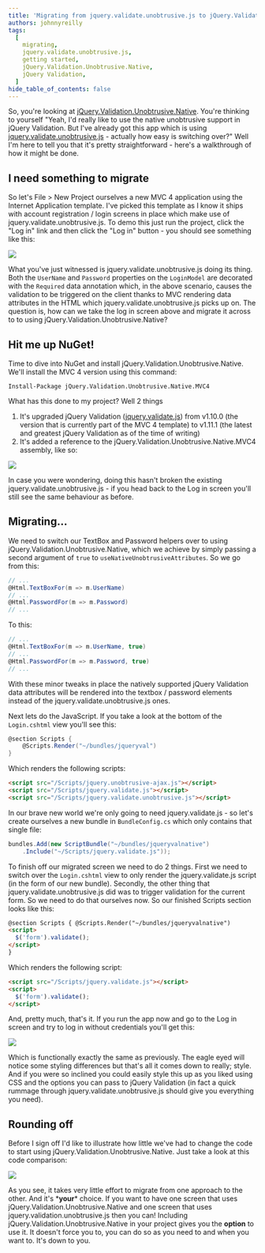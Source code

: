 ```yaml
---
title: 'Migrating from jquery.validate.unobtrusive.js to jQuery.Validation.Unobtrusive.Native'
authors: johnnyreilly
tags:
  [
    migrating,
    jquery.validate.unobtrusive.js,
    getting started,
    jQuery.Validation.Unobtrusive.Native,
    jQuery Validation,
  ]
hide_table_of_contents: false
---
```


So, you're looking at [jQuery.Validation.Unobtrusive.Native](https://github.com/johnnyreilly/jQuery.Validation.Unobtrusive.Native). You're thinking to yourself "Yeah, I'd really like to use the native unobtrusive support in jQuery Validation. But I've already got this app which is using [jquery.validate.unobtrusive.js](https://www.nuget.org/packages/jQuery.Validation.Unobtrusive/) \- actually how easy is switching over?" Well I'm here to tell you that it's pretty straightforward - here's a walkthrough of how it might be done.

## I need something to migrate

So let's File > New Project ourselves a new MVC 4 application using the Internet Application template. I've picked this template as I know it ships with account registration / login screens in place which make use of jquery.validate.unobtrusive.js. To demo this just run the project, click the "Log in" link and then click the "Log in" button - you should see something like this:

![](https://1.bp.blogspot.com/-7JxyO2uaVow/Uk5373yDbaI/AAAAAAAAAdk/gD8h47ObQcg/s400/BeforeLoginScreen.png)

What you've just witnessed is jquery.validate.unobtrusive.js doing its thing. Both the `UserName` and `Password` properties on the `LoginModel` are decorated with the `Required` data annotation which, in the above scenario, causes the validation to be triggered on the client thanks to MVC rendering data attributes in the HTML which jquery.validate.unobtrusive.js picks up on. The question is, how can we take the log in screen above and migrate it across to to using jQuery.Validation.Unobtrusive.Native?

## Hit me up NuGet!

Time to dive into NuGet and install jQuery.Validation.Unobtrusive.Native. We'll install the MVC 4 version using this command:

```shell
Install-Package jQuery.Validation.Unobtrusive.Native.MVC4
```

What has this done to my project? Well 2 things

1. It's upgraded jQuery Validation ([jquery.validate.js](http://jqueryvalidation.org/)) from v1.10.0 (the version that is currently part of the MVC 4 template) to v1.11.1 (the latest and greatest jQuery Validation as of the time of writing)
2. It's added a reference to the jQuery.Validation.Unobtrusive.Native.MVC4 assembly, like so:

![](https://3.bp.blogspot.com/-V-21V1Ypo3E/Uk583DTbegI/AAAAAAAAAd0/O0nv7w6kmew/s400/NewReference.png)

In case you were wondering, doing this hasn't broken the existing jquery.validate.unobtrusive.js - if you head back to the Log in screen you'll still see the same behaviour as before.

## Migrating...

We need to switch our TextBox and Password helpers over to using jQuery.Validation.Unobtrusive.Native, which we achieve by simply passing a second argument of `true` to `useNativeUnobtrusiveAttributes`. So we go from this:

```cs
// ...
@Html.TextBoxFor(m => m.UserName)
// ...
@Html.PasswordFor(m => m.Password)
// ...
```

To this:

```cs
// ...
@Html.TextBoxFor(m => m.UserName, true)
// ...
@Html.PasswordFor(m => m.Password, true)
// ...
```

With these minor tweaks in place the natively supported jQuery Validation data attributes will be rendered into the textbox / password elements instead of the jquery.validate.unobtrusive.js ones.

Next lets do the JavaScript. If you take a look at the bottom of the `Login.cshtml` view you'll see this:

```cs
@section Scripts {
    @Scripts.Render("~/bundles/jqueryval")
}
```

Which renders the following scripts:

```html
<script src="/Scripts/jquery.unobtrusive-ajax.js"></script>
<script src="/Scripts/jquery.validate.js"></script>
<script src="/Scripts/jquery.validate.unobtrusive.js"></script>
```

In our brave new world we're only going to need jquery.validate.js - so let's create ourselves a new bundle in `BundleConfig.cs` which only contains that single file:

```cs
bundles.Add(new ScriptBundle("~/bundles/jqueryvalnative")
    .Include("~/Scripts/jquery.validate.js"));
```

To finish off our migrated screen we need to do 2 things. First we need to switch over the `Login.cshtml` view to only render the jquery.validate.js script (in the form of our new bundle). Secondly, the other thing that jquery.validate.unobtrusive.js did was to trigger validation for the current form. So we need to do that ourselves now. So our finished Scripts section looks like this:

```html
@section Scripts { @Scripts.Render("~/bundles/jqueryvalnative")
<script>
  $('form').validate();
</script>
}
```

Which renders the following script:

```html
<script src="/Scripts/jquery.validate.js"></script>
<script>
  $('form').validate();
</script>
```

And, pretty much, that's it. If you run the app now and go to the Log in screen and try to log in without credentials you'll get this:

![](https://2.bp.blogspot.com/-nD3-3jW1_Yo/Uk7G5sTpsGI/AAAAAAAAAeE/NDNf4jqhJSk/s400/AfterLoginScreen.png)

Which is functionally exactly the same as previously. The eagle eyed will notice some styling differences but that's all it comes down to really; style. And if you were so inclined you could easily style this up as you liked using CSS and the options you can pass to jQuery Validation (in fact a quick rummage through jquery.validate.unobtrusive.js should give you everything you need).

## Rounding off

Before I sign off I'd like to illustrate how little we've had to change the code to start using jQuery.Validation.Unobtrusive.Native. Just take a look at this code comparison:

![](https://2.bp.blogspot.com/-vnA84f1JXHw/Uk7HoDPGqMI/AAAAAAAAAeM/qZVlRak92_o/s400/WhatsTheDifference.png)

As you see, it takes very little effort to migrate from one approach to the other. And it's \***your**\* choice. If you want to have one screen that uses jQuery.Validation.Unobtrusive.Native and one screen that uses jquery.validation.unobtrusive.js then you can! Including jQuery.Validation.Unobtrusive.Native in your project gives you the **option** to use it. It doesn't force you to, you can do so as you need to and when you want to. It's down to you.
